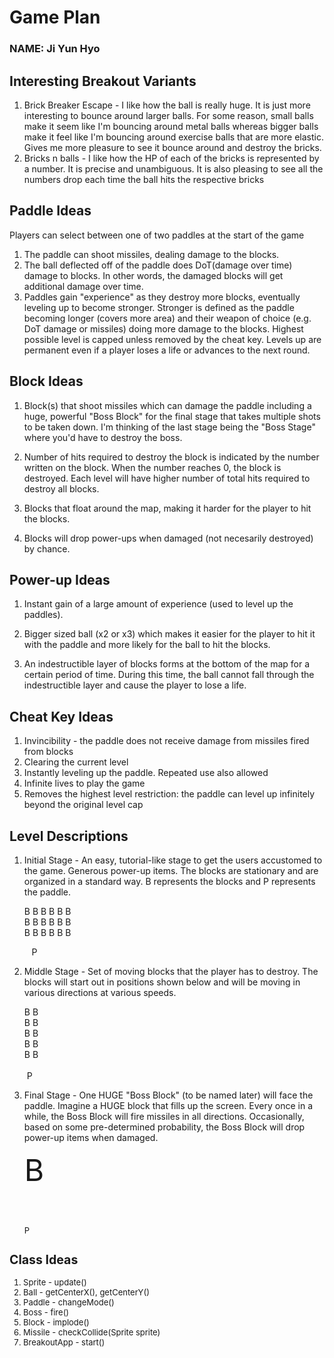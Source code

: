 # Game Plan

### NAME: Ji Yun Hyo

## Interesting Breakout Variants

1. Brick Breaker Escape - I like how the ball is really huge. It is just more interesting to bounce
   around larger balls. For some reason, small balls make it seem like I'm bouncing around metal
   balls whereas bigger balls make it feel like I'm bouncing around exercise balls that are more
   elastic. Gives me more pleasure to see it bounce around and destroy the bricks.
2. Bricks n balls - I like how the HP of each of the bricks is represented by a number. It is
   precise and unambiguous. It is also pleasing to see all the numbers drop each time the ball hits
   the respective bricks

## Paddle Ideas

Players can select between one of two paddles at the start of the game

1. The paddle can shoot missiles, dealing damage to the blocks.
2. The ball deflected off of the paddle does DoT(damage over time) damage to blocks. In other words,
   the damaged blocks will get additional damage over time.
3. Paddles gain "experience" as they destroy more blocks, eventually leveling up to become stronger.
   Stronger is defined as the paddle becoming longer (covers more area) and their weapon of choice
   (e.g. DoT damage or missiles) doing more damage to the blocks. Highest possible level is capped
   unless removed by the cheat key. Levels up are permanent even if a player loses a life or
   advances to the next round.

## Block Ideas

1. Block(s) that shoot missiles which can damage the paddle including a huge, powerful "Boss Block"
   for the final stage that takes multiple shots to be taken down. I'm thinking of the last stage
   being the "Boss Stage" where you'd have to destroy the boss.

2. Number of hits required to destroy the block is indicated by the number written on the block.
   When the number reaches 0, the block is destroyed. Each level will have higher number of total
   hits required to destroy all blocks.

3. Blocks that float around the map, making it harder for the player to hit the blocks.

4. Blocks will drop power-ups when damaged (not necesarily destroyed) by chance.

## Power-up Ideas

1. Instant gain of a large amount of experience (used to level up the paddles).

2. Bigger sized ball (x2 or x3) which makes it easier for the player to hit it with the paddle and
   more likely for the ball to hit the blocks.

3. An indestructible layer of blocks forms at the bottom of the map for a certain period of time.
   During this time, the ball cannot fall through the indestructible layer and cause the player to
   lose a life.

## Cheat Key Ideas

1. Invincibility - the paddle does not receive damage from missiles fired from blocks
2. Clearing the current level
3. Instantly leveling up the paddle. Repeated use also allowed
4. Infinite lives to play the game
5. Removes the highest level restriction: the paddle can level up infinitely beyond the original
   level cap

## Level Descriptions

1. Initial Stage - An easy, tutorial-like stage to get the users accustomed to the game. Generous
   power-up items. The blocks are stationary and are organized in a standard way. B represents the
   blocks and P represents the paddle.<br />

   B B B B B B <br />   B B B B B B <br /> B B B B B B

&nbsp;&nbsp;&nbsp;&nbsp;&nbsp;&nbsp;&nbsp;&nbsp;&nbsp;P

2. Middle Stage - Set of moving blocks that the player has to destroy. The blocks will start out in
   positions shown below and will be moving in various directions at various speeds.

   B B<br />   B B <br />   B B <br />   B B <br />   B B <br />
   <br />
   &nbsp;P

3. Final Stage - One HUGE "Boss Block" (to be named later) will face the paddle. Imagine a HUGE
   block that fills up the screen. Every once in a while, the Boss Block will fire missiles in all
   directions. Occasionally, based on some pre-determined probability, the Boss Block will drop
   power-up items when damaged.

   <font size="10">  B <br />
   <br />
   <font size="2"> P <br />

## Class Ideas

1. Sprite - update()
2. Ball - getCenterX(), getCenterY()
3. Paddle - changeMode()
4. Boss - fire()
5. Block - implode()
6. Missile - checkCollide(Sprite sprite)
7. BreakoutApp - start()